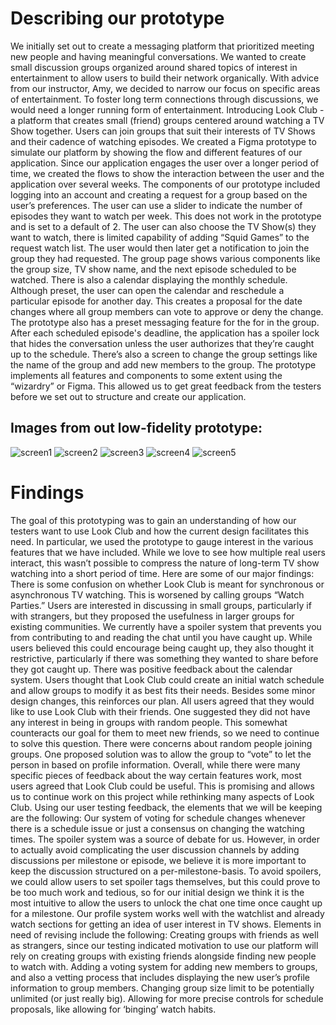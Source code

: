 # Describing our prototype
We initially set out to create a messaging platform that prioritized meeting new people and having meaningful conversations.
We wanted to create small discussion groups organized around shared topics of interest in entertainment to allow users to build their network organically.
With advice from our instructor, Amy, we decided to narrow our focus on specific areas of entertainment. 
To foster long term connections through discussions, we would need a longer running form of entertainment.
Introducing Look Club - a platform that creates small (friend) groups centered around watching a TV Show together. 
Users can join groups that suit their interests of TV Shows and their cadence of watching episodes. 
We created a Figma prototype to simulate our platform by showing the flow and different features of our application. 
Since our application engages the user over a longer period of time, we created the flows to show the interaction between the user and the application over several weeks. 
The components of our prototype included logging into an account and creating a request for a group based on the user’s preferences. 
The user can use a slider to indicate the number of episodes they want to watch per week. 
This does not work in the prototype and is set to a default of 2. 
The user can also choose the TV Show(s) they want to watch, there is limited capability of adding “Squid Games” to the request watch list. 
The user would then later get a notification to join the group they had requested. 
The group page shows various components like the group size, TV show name, and the next episode scheduled to be watched. 
There is also a calendar displaying the monthly schedule. Although preset, the user can open the calendar and reschedule a particular episode for another day. 
This creates a proposal for the date changes where all group members can vote to approve or deny the change. 
The prototype also has a preset messaging feature for the  for in the group. 
After each scheduled episode's deadline, the application has a spoiler lock that hides the conversation unless the user authorizes that they’re caught up to the schedule. 
There’s also a screen to change the group settings like the name of the group and add new members to the group. 
The prototype implements all features and components to some extent using the “wizardry” or Figma. 
This allowed us to get great feedback from the testers before we set out to structure and create our application.

## Images from out low-fidelity prototype:
![screen1](/image1.png)
![screen2](/image2.png)
![screen3](/image3.png)
![screen4](/image4.png)
![screen5](/image5.png)

# Findings
The goal of this prototyping was to gain an understanding of how our testers want to use Look Club and how the current design facilitates this need. 
In particular, we used the prototype to gauge interest in the various features that we have included. 
While we love to see how multiple real users interact, this wasn’t possible to compress the nature of long-term TV show watching into a short period of time. 
Here are some of our major findings:
There is some confusion on whether Look Club is meant for synchronous or asynchronous TV watching. This is worsened by calling groups “Watch Parties.”
Users are interested in discussing in small groups, particularly if with strangers, but they proposed the usefulness in larger groups for existing communities.
We currently have a spoiler system that prevents you from contributing to and reading the chat until you have caught up.
While users believed this could encourage being caught up, they also thought it restrictive, particularly if there was something they wanted to share before they got caught up.
There was positive feedback about the calendar system. Users thought that Look Club could create an initial watch schedule and allow groups to modify it as best fits their needs.
Besides some minor design changes, this reinforces our plan.
All users agreed that they would like to use Look Club with their friends. One suggested they did not have any interest in being in groups with random people. 
This somewhat counteracts our goal for them to meet new friends, so we need to continue to solve this question.
There were concerns about random people joining groups. One proposed solution was to allow the group to “vote” to let the person in based on profile information.
Overall, while there were many specific pieces of feedback about the way certain features work, most users agreed that Look Club could be useful. 
This is promising and allows us to continue work on this project while rethinking many aspects of Look Club.
Using our user testing feedback, the elements that we will be keeping are the following:
Our system of voting for schedule changes whenever there is a schedule issue or just a consensus on changing the watching times. 
The spoiler system was a source of debate for us. However, in order to actually avoid complicating the user discussion channels by adding discussions per milestone or episode, we believe it is more important to keep the discussion structured on a per-milestone-basis. 
To avoid spoilers, we could allow users to set spoiler tags themselves, but this could prove to be too much work and tedious, so for our initial design we think it is the most intuitive to allow the users to unlock the chat one time once caught up for a milestone.
Our profile system works well with the watchlist and already watch sections for getting an idea of user interest in TV shows.
Elements in need of revising include the following:
Creating groups with friends as well as strangers, since our testing indicated motivation to use our platform will rely on creating groups with existing friends alongside finding new people to watch with.
Adding a voting system for adding new members to groups, and also a vetting process that includes displaying the new user’s profile information to group members.
Changing group size limit to be potentially unlimited (or just really big).
Allowing for more precise controls for schedule proposals, like allowing for ‘binging’ watch habits.
